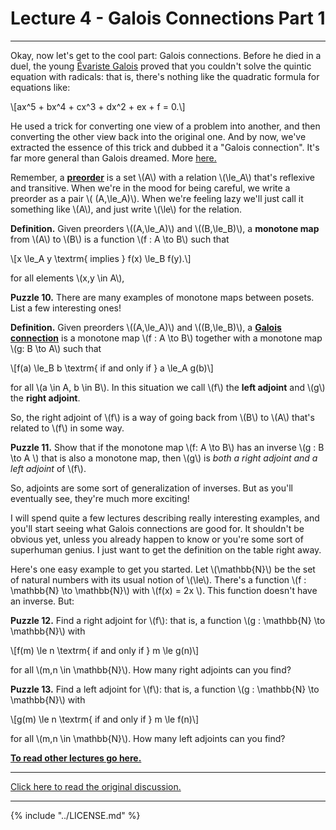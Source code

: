 # Lecture 4 - Galois Connections Part 1

---

Okay, now let's get to the cool part: Galois connections. Before he
died in a duel, the young [&Eacute;variste
Galois](https://en.wikipedia.org/wiki/%C3%89variste_Galois) proved
that you couldn't solve the quintic equation with radicals: that is,
there's nothing like the quadratic formula for equations like:

\\[ax^5 + bx^4 + cx^3 + dx^2 + ex + f = 0.\\]

He used a trick for converting one view of a problem into another, and
then converting the other view back into the original one. And by now,
we've extracted the essence of this trick and dubbed it a "Galois
connection". It's far more general than Galois dreamed. More
[here.](https://pdfs.semanticscholar.org/de4c/0a1a2269ddee82bd2d21f1ae23cdadb09cd7.pdf)

Remember, a **[preorder](https://en.wikipedia.org/wiki/Preorder)** is
a set \\(A\\) with a relation \\(\le_A\\) that's reflexive and
transitive. When we're in the mood for being careful, we write a
preorder as a pair \\( (A,\le_A)\\). When we're feeling lazy we'll
just call it something like \\(A\\), and just write \\(\le\\) for the
relation.

**Definition.** Given preorders \\((A,\le_A)\\) and \\((B,\le_B)\\), a
**monotone map** from \\(A\\) to \\(B\\) is a function \\(f : A \to
B\\) such that

\\[x \le_A y \textrm{ implies } f(x) \le_B f(y).\\]

for all elements \\(x,y \in A\\),

**Puzzle 10.** There are many examples of monotone maps between
posets. List a few interesting ones!

**Definition.** Given preorders \\((A,\le_A)\\) and \\((B,\le_B)\\), a
**[Galois
connection](https://en.wikipedia.org/wiki/Galois_connection)** is a
monotone map \\(f : A \to B\\) together with a monotone map \\(g: B
\to A\\) such that

\\[f(a) \le_B b  \textrm{ if and only if } a \le_A g(b)\\]

for all \\(a \in A, b \in B\\). In this situation we call \\(f\\) the
**left adjoint** and \\(g\\) the **right adjoint**.

So, the right adjoint of \\(f\\) is a way of going back from \\(B\\)
to \\(A\\) that's related to \\(f\\) in some way.

**Puzzle 11.** Show that if the monotone map \\(f: A \to B\\) has an
inverse \\(g : B \to A \\) that is also a monotone map, then \\(g\\)
is _both a right adjoint and a left adjoint_ of \\(f\\).

So, adjoints are some sort of generalization of inverses. But as
you'll eventually see, they're much more exciting!

I will spend quite a few lectures describing really interesting
examples, and you'll start seeing what Galois connections are good
for. It shouldn't be obvious yet, unless you already happen to know or
you're some sort of superhuman genius. I just want to get the
definition on the table right away.

Here's one easy example to get you started. Let \\(\mathbb{N}\\) be
the set of natural numbers with its usual notion of \\(\le\\).
There's a function \\(f : \mathbb{N} \to \mathbb{N}\\) with \\(f(x) =
2x \\). This function doesn't have an inverse. But:

**Puzzle 12.** Find a right adjoint for \\(f\\): that is, a function
\\(g : \mathbb{N} \to \mathbb{N}\\) with

\\[f(m) \le n  \textrm{ if and only if } m \le  g(n)\\]

for all \\(m,n \in \mathbb{N}\\). How many right adjoints can you
find?

**Puzzle 13.** Find a left adjoint for \\(f\\): that is, a function
\\(g : \mathbb{N} \to \mathbb{N}\\) with

\\[g(m) \le n  \textrm{ if and only if } m \le  f(n)\\]

for all \\(m,n \in \mathbb{N}\\). How many left adjoints can you find?

**[To read other lectures go here.](http://www.azimuthproject.org/azimuth/show/Applied+Category+Theory#Course)**

---

[Click here to read the original
discussion.](https://forum.azimuthproject.org/discussion/1828/lecture-4-chapter-1-galois-connections/p1)

---

{% include "../LICENSE.md" %}

